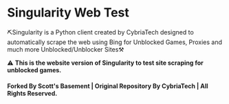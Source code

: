 # Singularity Web Test

⛏Singularity is a Python client created by CybriaTech designed to automatically scrape the web using Bing for Unblocked Games, Proxies and much more Unblocked/Unblocker Sites⚒ 

⚠️ **This is the website version of Singularity to test site scraping for unblocked games.**

#### Forked By Scott's Basement | Original Repository By CybriaTech | All Rights Reserved.
